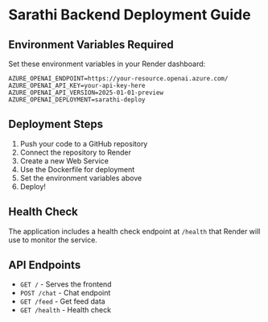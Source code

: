 # Sarathi Backend Deployment Guide

## Environment Variables Required

Set these environment variables in your Render dashboard:

```
AZURE_OPENAI_ENDPOINT=https://your-resource.openai.azure.com/
AZURE_OPENAI_API_KEY=your-api-key-here
AZURE_OPENAI_API_VERSION=2025-01-01-preview
AZURE_OPENAI_DEPLOYMENT=sarathi-deploy
```

## Deployment Steps

1. Push your code to a GitHub repository
2. Connect the repository to Render
3. Create a new Web Service
4. Use the Dockerfile for deployment
5. Set the environment variables above
6. Deploy!

## Health Check

The application includes a health check endpoint at `/health` that Render will use to monitor the service.

## API Endpoints

- `GET /` - Serves the frontend
- `POST /chat` - Chat endpoint
- `GET /feed` - Get feed data
- `GET /health` - Health check
